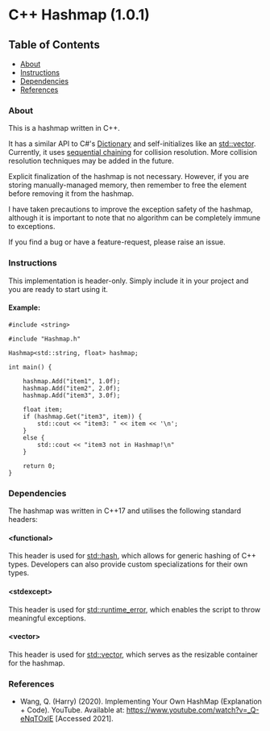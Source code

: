 # C++ Hashmap (1.0.1)

## Table of Contents

- [About](#About)
- [Instructions](#Instructions)
- [Dependencies](#Dependencies)
- [References](#References)

### About

This is a hashmap written in C++.

It has a similar API to C#'s [Dictionary](https://learn.microsoft.com/en-us/dotnet/api/system.collections.generic.dictionary-2?view=net-8.0)  and self-initializes like an [std::vector](https://en.cppreference.com/w/cpp/container/vector). Currently, it uses [sequential chaining](https://en.wikipedia.org/wiki/Hash_table#Separate_chaining) for collision resolution. More collision resolution techniques may be added in the future.

Explicit finalization of the hashmap is not necessary. However, if you are storing manually-managed memory, then remember to free the element before removing it from the hashmap.

I have taken precautions to improve the exception safety of the hashmap, although it is important to note that no algorithm can be completely immune to exceptions. 

If you find a bug or have a feature-request, please raise an issue.

### Instructions

This implementation is header-only. Simply include it in your project and you are ready to start using it.

#### Example:
    
    #include <string>
    
    #include "Hashmap.h"
    
    Hashmap<std::string, float> hashmap;

    int main() {

        hashmap.Add("item1", 1.0f);
        hashmap.Add("item2", 2.0f);
        hashmap.Add("item3", 3.0f);

        float item;
        if (hashmap.Get("item3", item)) {
            std::cout << "item3: " << item << '\n';
        }
        else {
            std::cout << "item3 not in Hashmap!\n"
        }

        return 0;
    }

### Dependencies

The hashmap was written in C++17 and utilises the following standard headers:

#### &lt;functional&gt;
This header is used for [std::hash](https://en.cppreference.com/w/cpp/utility/hash), which allows for generic hashing of C++ types. Developers can also provide custom specializations for their own types.


#### &lt;stdexcept&gt;
This header is used for [std::runtime_error](https://en.cppreference.com/w/cpp/error/runtime_error), which enables the script to throw meaningful exceptions.

#### &lt;vector&gt;
This header is used for [std::vector](https://en.cppreference.com/w/cpp/container/vector), which serves as the resizable container for the hashmap.

### References

- Wang, Q. (Harry) (2020). Implementing Your Own HashMap (Explanation + Code). YouTube. Available at: https://www.youtube.com/watch?v=_Q-eNqTOxlE [Accessed 2021].